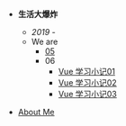 
- **生活大爆炸**

  - *2019 -*
  - We are
    - [05](/insane/2019/5月小札.md)
    - 06
      - [Vue 学习小记01](/insane/2019/Vue学习小记01.md)
      - [Vue 学习小记02](/insane/2019/Vue学习小记02.md)
      - [Vue 学习小记03](/insane/2019/Vue学习小记03.md)

  

- [About Me](README.md)



